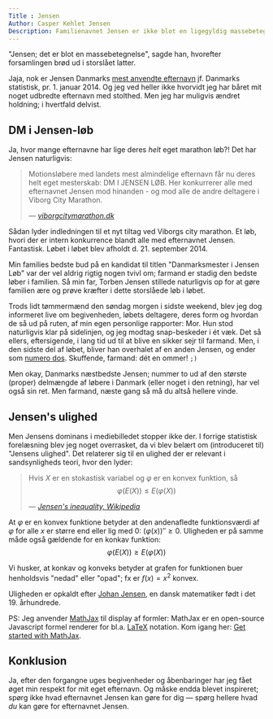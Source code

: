 ```yaml
---
Title : Jensen
Author: Casper Kehlet Jensen
Description: Familienavnet Jensen er ikke blot en ligegyldig massebetegnelse.
---
```


"Jensen; det er blot en massebetegnelse", sagde han, hvorefter forsamlingen
brød ud i storslået latter.

Jaja, nok er Jensen Danmarks
[mest anvendte efternavn](http://www.dst.dk/da/Statistik/emner/navne/navne-i-hele-befolkningen.aspx)
jf. Danmarks statistisk, pr. 1. januar 2014.
Og jeg ved heller ikke hvorvidt jeg har båret mit noget udbredte efternavn med
stolthed. Men jeg har muligvis ændret holdning; i hvertfald delvist.

## DM i Jensen-løb
Ja, hvor mange efternavne har lige deres *helt* eget marathon løb?! Det har
Jensen naturligvis:

> Motionsløbere med landets mest almindelige efternavn får nu deres helt eget
> mesterskab: DM I JENSEN LØB. Her konkurrerer alle med efternavnet Jensen mod
> hinanden - og mod alle de andre deltagere i Viborg City Marathon.
>
> &mdash; <cite><a href="http://www.viborgcitymarathon.dk/jensen-109">viborgcitymarathon.dk</a></cite>

Sådan lyder indledningen til et nyt tiltag ved Viborgs city marathon. Et løb,
hvori der er intern konkurrence blandt alle med efternavnet Jensen. Fantastisk.
Løbet i løbet blev afholdt d. 21. september 2014.

Min families bedste bud på en kandidat til titlen "Danmarksmester i Jensen Løb"
var der vel aldrig rigtig nogen tvivl om; farmand er stadig den bedste løber i
familien. Så min far, Torben Jensen stillede naturligvis op for at gøre
familien ære og prøve kræfter i dette storslåede løb i løbet.

Trods lidt tømmermænd den søndag morgen i sidste weekend, blev jeg dog
informeret live om begivenheden, løbets deltagere, deres form og hvordan de så
ud på ruten, af min egen personlige rapporter: Mor. Hun stod naturligvis klar på
sidelinjen, og jeg modtag snap-beskeder i ét væk. Det så ellers, eftersigende,
i lang tid ud til at blive en sikker sejr til farmand. Men, i den sidste del af
løbet, bliver han overhalet af en anden Jensen, og ender som
[numero dos](http://results.ultimate.dk/events/2014/run/vcm/DM_jensens_mar.pdf). 
Skuffende, farmand: dét en ommer! `;)`

Men okay, Danmarks næstbedste Jensen; nummer to ud af den største (proper)
delmængde af løbere i Danmark (eller noget i den retning), har vel også sin
ret. Men farmand, næste gang så må du altså hellere vinde.


## Jensen's ulighed
Men Jensens dominans i mediebilledet stopper ikke der.
I forrige statistisk forelæsning blev jeg noget overrasket, da vi blev belært
om (introduceret til) "Jensens ulighed". Det relaterer sig til en ulighed der
er relevant i sandsynligheds teori, hvor den lyder:

> Hvis $X$ er en stokastisk variabel og $\varphi$ er en konvex funktion, så
> $$ \varphi\big(E(X)\big) \leq E\big(\varphi(X)\big) $$
>
> &mdash; <cite><a href="http://en.wikipedia.org/wiki/Jensen's_inequality">
Jensen's inequality, Wikipedia</a></cite>

At $\varphi$ er en konvex funktione betyder at den andenafledte funktionsværdi
af $\varphi$ for alle $x$ er større end eller lig med $0$:
$\big(\varphi(x)\big)''\geq0$.
Uligheden er på samme måde også gældende for en konkav funktion:
$$ \varphi\big(E(X)\big) \geq E\big(\varphi(X)\big) $$

Vi husker, at konkav og konveks betyder at grafen for funktionen buer
henholdsvis "nedad" eller "opad"; fx er $f(x)=x^2$ konvex.

Uligheden er opkaldt efter
[Johan Jensen](http://en.wikipedia.org/wiki/Johan_Jensen_(mathematician)),
en dansk matematiker født i det 19. århundrede.

PS: Jeg anvender [MathJax](https://github.com/mathjax/mathjax)
til display af formler: MathJax er en open-source Javascript formel renderer
for bl.a. [LaTeX](http://www.latex-project.org/) notation.
Kom igang her:
[Get started with MathJax](http://docs.mathjax.org/en/latest/start.html).


## Konklusion
Ja, efter den forgangne uges begivenheder og åbenbaringer har jeg fået øget min
respekt for mit eget efternavn. Og måske endda blevet inspireret; spørg ikke
hvad efternavnet Jensen kan gøre for dig &mdash; spørg hellere hvad *du* kan
gøre for efternavnet Jensen.